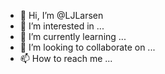 - 👋 Hi, I’m @LJLarsen
- 👀 I’m interested in ...
- 🌱 I’m currently learning ...
- 💞️ I’m looking to collaborate on ...
- 📫 How to reach me ...

<!---
LJLarsen/LJLarsen is a ✨ special ✨ repository because its `README.md` (this file) appears on your GitHub profile.
You can click the Preview link to take a look at your changes.
--->
